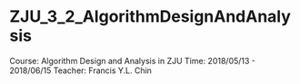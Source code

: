 # ZJU_3_2_AlgorithmDesignAndAnalysis
Course: Algorithm Design and Analysis in ZJU Time: 2018/05/13 - 2018/06/15 Teacher: Francis Y.L. Chin

